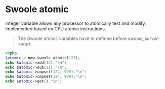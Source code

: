 # Swoole atomic

Integer variable allows any processor to atomically test and modify. Implemented based on CPU atomic instructions. 

> The Swoole atomic variables have to defined before *swoole_server->start*.

``` php
<?php
$atomic = new swoole_atomic(123);
echo $atomic->add(12)."\n";
echo $atomic->sub(11)."\n";
echo $atomic->cmpset(122, 999)."\n";
echo $atomic->cmpset(124, 999)."\n";
echo $atomic->get()."\n";
```